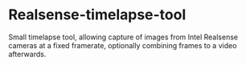 # Realsense-timelapse-tool
Small timelapse tool, allowing capture of images from Intel Realsense cameras at a fixed framerate, optionally combining frames to a video afterwards.
